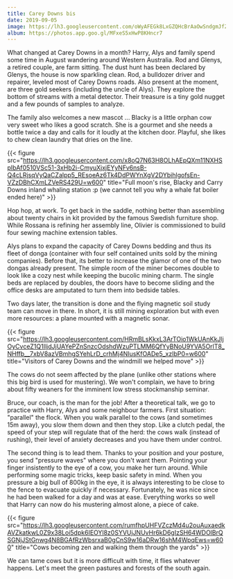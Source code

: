 ```yaml
---
title: Carey Downs bis
date: 2019-09-05
image: https://lh3.googleusercontent.com/oWyAFEGk8LxGZQHcBrAaOwSndgmJfZ7gpJ8eHrJk_rMjvb2kJ1vHj60sMPeq6KlCyuULNE2M1L_9TVg6998ZmqLNIJBldT4J7ugcaaRI4THP54LNPChlLGVsB_Pea9wzfqt18zAOakA=w600
album: https://photos.app.goo.gl/MFxeS5xHwP8KHncr7
---
```


What changed at Carey Downs in a month? Harry, Alys and family spend some time in August wandering around Western Australia. Rod and Glenys, a retired couple, are farm sitting. The dust hunt has been declared by Glenys, the house is now sparkling clean. Rod, a bulldozer driver and repairer, leveled most of Carey Downs roads. Also present at the moment, are three gold seekers (including the uncle of Alys). They explore the bottom of streams with a metal detector. Their treasure is a tiny gold nugget and a few pounds of samples to analyze.

The family also welcomes a new mascot ... Blacky is a little orphan cow very sweet who likes a good scratch. She is a gourmet and she needs a bottle twice a day and calls for it loudly at the kitchen door. Playful, she likes to chew clean laundry that dries on the line.

{{< figure src="https://lh3.googleusercontent.com/x8oQ7N63H8OLhAEpQXm11NXHSpIbAf0510VSc51-3xHb2i-CmyuXjxjEYyNFv6nsB-Q4cLRjsqVyQaCZalpp5_REsoeAz6Tk4DdPWYnXgV2DYbihlgofsEn-VZzDBhCXmLZVeRS429U=w600" title="Full moon's rise, Blacky and Carry Downs inland whaling station :p (we cannot tell you why a whale fat boiler ended here)" >}}

Hop hop, at work. To get back in the saddle, nothing better than assembling about twenty chairs in kit provided by the famous Swedish furniture shop. While Rossana is refining her assembly line, Olivier is commissioned to build four sewing machine extension tables.

Alys plans to expand the capacity of Carey Downs bedding and thus its fleet of donga (container with four self contained units sold by the mining companies). Before that, its better to increase the glamor of one of the two dongas already present. The simple room of the miner becomes double to look like a cozy nest while keeping the bucolic mining charm. The single beds are replaced by doubles, the doors have to become sliding and the office desks are amputated to turn them into bedside tables.

Two days later, the transition is done and the flying magnetic soil study team can move in there. In short, it is still mining exploration but with even more resources: a plane mounted with a magnetic sonar.

{{< figure src="https://lh3.googleusercontent.com/HRmBLsKkxL3ArTOio1WkUAnKkJljOyCvceZ1Q1IljdJjUAYePZnSnzcOdshdWzuPTLMM6QfYyBNoU9YVA5OrlT8_NHffb__7xbV8azVBmhgSYehLrD_crhMj4NIusKfOADe5_xzIbP0=w600" title="Visitors of Carey Downs and the windmill we helped move" >}}

The cows do not seem affected by the plane (unlike other stations where this big bird is used for mustering). We won't complain, we have to bring about fifty weaners for the imminent low stress stockmanship seminar.

Bruce, our coach, is the man for the job! After a theoretical talk, we go to practice with Harry, Alys and some neighbour farmers. First situation: "parallel" the flock. When you walk parallel to the cows (and sometimes 15m away), you slow them down and then they stop. Like a clutch pedal, the speed of your step will regulate that of the herd: the cows walk (instead of rushing), their level of anxiety decreases and you have them under control.

The second thing is to lead them. Thanks to your position and your posture, you send "pressure waves" where you don't want them. Pointing your finger insistently to the eye of a cow, you make her turn around. While performing some magic tricks, 
keep basic safety in mind. When you pressure a big bull of 800kg in the eye, it is always interesting to be close to the fence to evacuate quickly if necessary. Fortunately, he was nice since he had been walked for a day and was at ease. Everything works so well that Harry can now do his mustering almost alone, a piece of cake.

{{< figure src="https://lh3.googleusercontent.com/rumfhpUHFVZczMd4u2ouAuxaedkAVZkatkwL0Z9x38Loi5dpk6IEOYl8z0SYVUjJNUvHr6kD6gIzSH64WDOlBrQSGNjJStGnwg4N8BGAfRzWbsrxaB0gCnS9w16aDRw16shM4WpqEws=w600" title="Cows becoming zen and walking them through the yards" >}}

We can tame cows but it is more difficult with time, it flies whatever happens. Let's meet the green pastures and forests of the south again.
